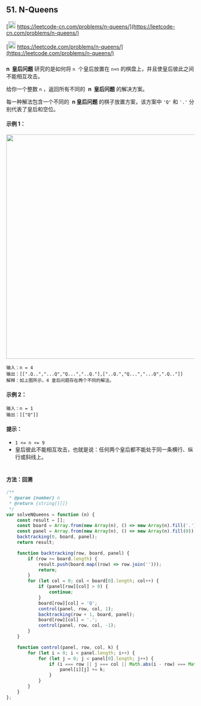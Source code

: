 ## 51. N-Queens

[<img src="https://static.leetcode-cn.com/cn-mono-assets/production/assets/logo-dark-cn.c42314a8.svg" height="20" /> https://leetcode-cn.com/problems/n-queens/](https://leetcode-cn.com/problems/n-queens/)

[<img src="https://assets.leetcode.com/static_assets/public/webpack_bundles/images/logo-dark.e99485d9b.svg" height="20"/> https://leetcode.com/problems/n-queens/](https://leetcode.com/problems/n-queens/)

###

**n  皇后问题** 研究的是如何将 `n`  个皇后放置在 `n×n` 的棋盘上，并且使皇后彼此之间不能相互攻击。

给你一个整数 `n` ，返回所有不同的  **n  皇后问题** 的解决方案。

每一种解法包含一个不同的  **n 皇后问题** 的棋子放置方案，该方案中 `'Q'` 和 `'.'` 分别代表了皇后和空位。

#### 示例 1：

<img src="https://assets.leetcode.com/uploads/2020/11/13/queens.jpg" width="600" />

```
输入：n = 4
输出：[[".Q..","...Q","Q...","..Q."],["..Q.","Q...","...Q",".Q.."]]
解释：如上图所示，4 皇后问题存在两个不同的解法。
```

#### 示例 2：

```
输入：n = 1
输出：[["Q"]]
```

#### 提示：

-   `1 <= n <= 9`
-   皇后彼此不能相互攻击，也就是说：任何两个皇后都不能处于同一条横行、纵行或斜线上。

#

#### 方法：回溯

```js
/**
 * @param {number} n
 * @return {string[][]}
 */
var solveNQueens = function (n) {
    const result = [];
    const board = Array.from(new Array(n), () => new Array(n).fill('.'));
    const panel = Array.from(new Array(n), () => new Array(n).fill(0));
    backtracking(0, board, panel);
    return result;

    function backtracking(row, board, panel) {
        if (row >= board.length) {
            result.push(board.map((row) => row.join('')));
            return;
        }
        for (let col = 0; col < board[0].length; col++) {
            if (panel[row][col] > 0) {
                continue;
            }
            board[row][col] = 'Q';
            control(panel, row, col, 1);
            backtracking(row + 1, board, panel);
            board[row][col] = '.';
            control(panel, row, col, -1);
        }
    }

    function control(panel, row, col, k) {
        for (let i = 0; i < panel.length; i++) {
            for (let j = 0; j < panel[0].length; j++) {
                if (i === row || j === col || Math.abs(i - row) === Math.abs(j - col)) {
                    panel[i][j] += k;
                }
            }
        }
    }
};
```
